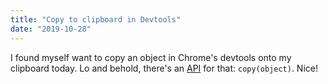 ```yaml
---
title: "Copy to clipboard in Devtools"
date: "2019-10-28"
---
```


I found myself want to copy an object in Chrome's devtools onto my clipboard today. Lo and behold, there's an [API](https://developers.google.com/web/tools/chrome-devtools/console/utilities#copy) for that: `copy(object)`. Nice!
